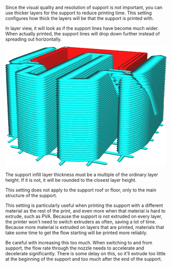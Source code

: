 Since the visual quality and resolution of support is not important, you can use thicker layers for the support to reduce printing time. This setting configures how thick the layers will be that the support is printed with.

In layer view, it will look as if the support lines have become much wider. When actually printed, the support lines will drop down further instead of spreading out horizontally.

![Support Infill Layer Thickness is set to three times the layer height](../../../articles/images/support_infill_sparse_thickness.png)

The support infill layer thickness must be a multiple of the ordinary layer height. If it is not, it will be rounded to the closest layer height.

This setting does not apply to the support roof or floor, only to the main structure of the support.

This setting is particularly useful when printing the support with a different material as the rest of the print, and even more when that material is hard to extrude, such as PVA. Because the support is not extruded on every layer, the printer won't need to switch extruders as often, saving a lot of time. Because more material is extruded on layers that are printed, materials that take some time to get the flow starting will be printed more reliably.

Be careful with increasing this too much. When switching to and from support, the flow rate through the nozzle needs to accelerate and decelerate significantly. There is some delay on this, so it'll extrude too little at the beginning of the support and too much after the end of the support.